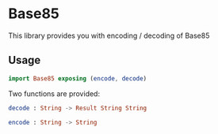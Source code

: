 # Base85

This library provides you with encoding / decoding of Base85

## Usage

```elm
import Base85 exposing (encode, decode)
```

Two functions are provided:

```elm
decode : String -> Result String String

encode : String -> String
```
